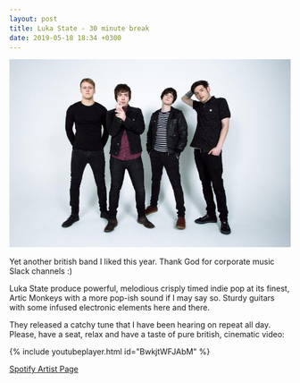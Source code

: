 ```yaml
---
layout: post
title: Luka State - 30 minute break
date: 2019-05-18 18:34 +0300
---
```


![The Luka State](/assets/images/luka-state.jpg)

Yet another british band I liked this year. Thank God for corporate music Slack channels :)

Luka State produce powerful, melodious crisply timed indie pop at its finest, Artic Monkeys with a more pop-ish sound if I may say so. Sturdy guitars with some infused electronic elements here and there.

They released a catchy tune that I have been hearing on repeat all day. Please, have a seat, relax and have a taste of pure british, cinematic video:

{% include youtubeplayer.html id="BwkjtWFJAbM" %}


<a target="_blank" href="https://open.spotify.com/artist/6DaXEbr3LdLNcui8pZf6AF">Spotify Artist Page</a>
